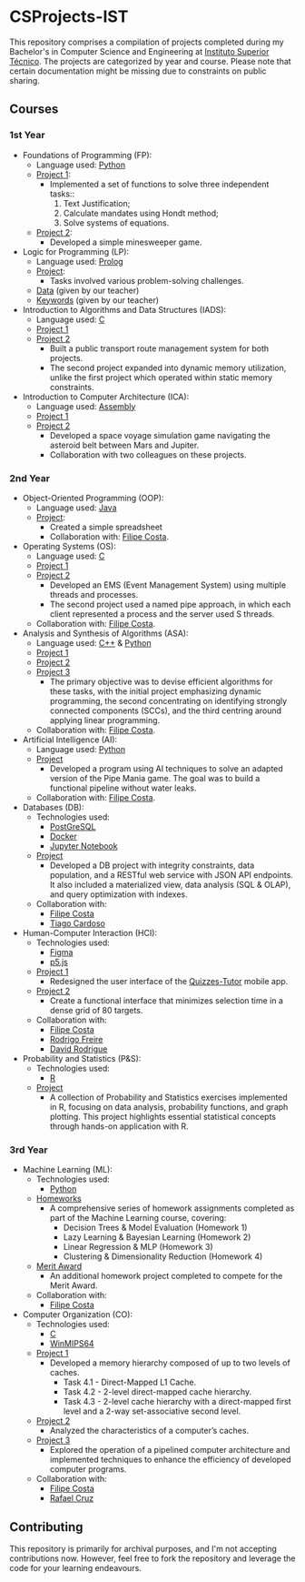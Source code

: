# CSProjects-IST
This repository comprises a compilation of projects completed during my Bachelor's in Computer Science and Engineering at [Instituto Superior Técnico](https://tecnico.ulisboa.pt/en/). The projects are categorized by year and course. Please note that certain documentation might be missing due to constraints on public sharing.

## Courses
### 1st Year
- Foundations of Programming (FP):
  - Language used: [Python](https://www.python.org/)
  - [Project 1](https://github.com/03kiko/CSProjects-IST/blob/main/1st%20year/FP/P1.py):
    - Implemented a set of functions to solve three independent tasks::
      1) Text Justification;
      2) Calculate mandates using Hondt method;
      3) Solve systems of equations.
  - [Project 2](https://github.com/03kiko/CSProjects-IST/blob/main/1st%20year/FP/P2.py):
    - Developed a simple minesweeper game.
- Logic for Programming (LP):
  - Language used: [Prolog](https://www.swi-prolog.org/)
  - [Project](https://github.com/03kiko/CSProjects-IST/tree/main/1st%20year/LP/projeto-lp.pl):
    - Tasks involved various problem-solving challenges.
  - [Data](https://github.com/03kiko/CSProjects-IST/tree/main/1st%20year/LP/dados.pl) (given by our teacher)
  - [Keywords](https://github.com/03kiko/CSProjects-IST/tree/main/1st%20year/LP/keywords.pl) (given by our teacher)
- Introduction to Algorithms and Data Structures (IADS):
  - Language used: [C](https://en.wikipedia.org/wiki/C_(programming_language))
  - [Project 1](https://github.com/03kiko/CSProjects-IST/blob/main/1st%20year/IADS/project1.c)
  - [Project 2](https://github.com/03kiko/CSProjects-IST/blob/main/1st%20year/IADS/project2)
    - Built a public transport route management system for both projects.
    - The second project expanded into dynamic memory utilization, unlike the first project which operated within static memory constraints.
- Introduction to Computer Architecture (ICA):
  - Language used: [Assembly](https://en.wikipedia.org/wiki/Assembly_language)
  - [Project 1](https://github.com/03kiko/CSProjects-IST/tree/main/1st%20year/ICA/P1)
  - [Project 2](https://github.com/03kiko/CSProjects-IST/tree/main/1st%20year/ICA/P2)
    - Developed a space voyage simulation game navigating the asteroid belt between Mars and Jupiter. 
    - Collaboration with two colleagues on these projects.

### 2nd Year
- Object-Oriented Programming (OOP):
  - Language used: [Java](https://www.java.com/en/)
  - [Project](https://github.com/03kiko/CSProjects-IST/tree/main/2nd%20year/OOP):
    - Created a simple spreadsheet
    - Collaboration with: [Filipe Costa](https://github.com/FilipeAlexCosta).
- Operating Systems (OS):
  - Language used: [C](https://en.wikipedia.org/wiki/C_(programming_language))
  - [Project 1](https://github.com/03kiko/CSProjects-IST/tree/main/2nd%20year/OS/P1)
  - [Project 2](https://github.com/03kiko/CSProjects-IST/tree/main/2nd%20year/OS/P2)
    - Developed an EMS (Event Management System) using multiple threads and processes.
    - The second project used a named pipe approach, in which each client represented a process and the server used S threads.
  - Collaboration with: [Filipe Costa](https://github.com/FilipeAlexCosta).
- Analysis and Synthesis of Algorithms (ASA):
  - Language used: [C++](https://en.wikipedia.org/wiki/C%2B%2B) & [Python](https://www.python.org/)
  - [Project 1](https://github.com/03kiko/CSProjects-IST/tree/main/2nd%20year/ASA/P1)
  - [Project 2](https://github.com/03kiko/CSProjects-IST/tree/main/2nd%20year/ASA/P2)
  - [Project 3](https://github.com/03kiko/CSProjects-IST/tree/main/2nd%20year/ASA/P3)
    - The primary objective was to devise efficient algorithms for these tasks, with the initial project emphasizing dynamic programming, the second concentrating on identifying strongly connected components (SCCs), and the third centring around applying linear programming.
  - Collaboration with: [Filipe Costa](https://github.com/FilipeAlexCosta).
- Artificial Intelligence (AI):
  - Language used: [Python](https://www.python.org/)
  - [Project](https://github.com/03kiko/CSProjects-IST/tree/main/2nd%20year/AI)
    - Developed a program using AI techniques to solve an adapted version of the Pipe Mania game. The goal was to build a functional pipeline without water leaks.
  - Collaboration with: [Filipe Costa](https://github.com/FilipeAlexCosta).
- Databases (DB): 
  - Technologies used:
    - [PostGreSQL](https://www.postgresql.org/)
    - [Docker](https://www.docker.com/)
    - [Jupyter Notebook](https://jupyter.org/)
  - [Project](https://github.com/03kiko/CSProjects-IST/tree/main/2nd%20year/DB)
    - Developed a DB project with integrity constraints, data population, and a RESTful web service with JSON API endpoints. It also included a materialized view, data analysis (SQL & OLAP), and query optimization with indexes.
  - Collaboration with:
    - [Filipe Costa](https://github.com/FilipeAlexCosta)
    - [Tiago Cardoso](https://github.com/tiagomiguelcardoso)
- Human-Computer Interaction (HCI):
  - Technologies used:
    - [Figma](https://www.figma.com/)
    - [p5.js](https://p5js.org/)
  - [Project 1](https://github.com/03kiko/CSProjects-IST/tree/main/2nd%20year/HCI/P1)
    - Redesigned the user interface of the [Quizzes-Tutor](https://quizzes-tutor.tecnico.ulisboa.pt/) mobile app.
  - [Project 2](https://github.com/03kiko/CSProjects-IST/tree/main/2nd%20year/HCI/P2)
    - Create a functional interface that minimizes selection time in a dense grid of 80 targets.
  - Collaboration with:
    - [Filipe Costa](https://github.com/FilipeAlexCosta)
    - [Rodrigo Freire](https://github.com/rodrigoFfreire)
    - [David Rodrigue](https://github.com/davidrr21)
- Probability and Statistics (P&S):
  - Technologies used:
    - [R](https://www.r-project.org/)
  - [Project](https://github.com/03kiko/CSProjects-IST/tree/main/2nd%20year/P&S)
    - A collection of Probability and Statistics exercises implemented in R, focusing on data analysis, probability functions, and graph plotting. This project highlights essential statistical concepts through hands-on application with R.
### 3rd Year
- Machine Learning (ML):
  - Technologies used:
    - [Python](https://www.python.org/)
  - [Homeworks](https://github.com/03kiko/CSProjects-IST/tree/main/3rd%20year/ML/Homeworks)
    - A comprehensive series of homework assignments completed as part of the Machine Learning course, covering:
      - Decision Trees & Model Evaluation (Homework 1)
      - Lazy Learning & Bayesian Learning (Homework 2)
      - Linear Regression & MLP (Homework 3)
      - Clustering & Dimensionality Reduction (Homework 4)
  - [Merit Award](https://github.com/03kiko/CSProjects-IST/tree/main/3rd%20year/ML/Merit%20Award)
      - An additional homework project completed to compete for the Merit Award.
  - Collaboration with:
      - [Filipe Costa](https://github.com/FilipeAlexCosta)
- Computer Organization (CO):
  - Technologies used:
    - [C](https://en.wikipedia.org/wiki/C_(programming_language))
    - [WinMIPS64](https://github.com/AndoniZubimendi/WinMIPS64?tab=readme-ov-file)
  - [Project 1](https://github.com/03kiko/CSProjects-IST/tree/main/3rd%20year/CO/lab1)
    - Developed a memory hierarchy composed of up to two levels of caches.
      - Task 4.1 - Direct-Mapped L1 Cache.
      - Task 4.2 - 2-level direct-mapped cache hierarchy.
      - Task 4.3 - 2-level cache hierarchy with a direct-mapped first level and a 2-way set-associative second level.
  - [Project 2](https://github.com/03kiko/CSProjects-IST/tree/main/3rd%20year/CO/lab2)
    - Analyzed the characteristics of a computer’s caches.
  - [Project 3](https://github.com/03kiko/CSProjects-IST/tree/main/3rd%20year/CO/lab3)
    - Explored the operation of a pipelined computer architecture and implemented techniques to enhance the efficiency of developed computer programs. 
  - Collaboration with:
    - [Filipe Costa](https://github.com/FilipeAlexCosta)
    - [Rafael Cruz](https://github.com/rafaelgcruz)
## Contributing
This repository is primarily for archival purposes, and I'm not accepting contributions now. However, feel free to fork the repository and leverage the code for your learning endeavours.
